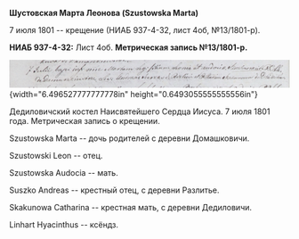 **Шустовская Марта Леонова (Szustowska Marta)**

7 июля 1801 -- крещение (НИАБ 937-4-32, лист 4об, №13/1801-р).

**НИАБ 937-4-32:** Лист 4об. **Метрическая запись №13/1801-р.**

![](./media/aff6c9cb7fd81266e9df16564165cb65af3f9d08.png){width="6.496527777777778in"
height="0.6493055555555556in"}

Дедиловичский костел Наисвятейшего Сердца Иисуса. 7 июля 1801 года.
Метрическая запись о крещении.

Szustowska Marta -- дочь родителей с деревни Домашковичи.

Szustowski Leon -- отец.

Szustowska Audocia -- мать.

Suszko Andreas -- крестный отец, с деревни Разлитье.

Skakunowa Catharina -- крестная мать, с деревни Дедиловичи.

Linhart Hyacinthus -- ксёндз.
